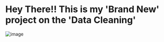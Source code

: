 # Hey There!! This is my 'Brand New' project on the 'Data Cleaning'

![image](https://user-images.githubusercontent.com/87526775/193257175-5d00dec0-5b7a-4b30-9074-6505fbad22fc.png)
